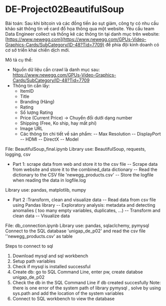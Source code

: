 # DE-Project02BeautifulSoup

Bài toán: Sau khi bitcoin và các đồng tiền ảo sụt giảm, công ty có nhu cầu khảo sát thông tin về card đồ họa thông qua một website. Yêu cầu team Data Engineer collect và thống kê các thông tin tại danh mục trên website: [https://www.newegg.com](https://www.newegg.com/GPUs-Video-Graphics-Cards/SubCategory/ID-48?Tid=7709) để phía đội kinh doanh có cơ sở triển khai chiến dịch mới.

Mô tả cụ thể:

- Nguồn dữ liệu cần crawl là danh mục sau: https://www.newegg.com/GPUs-Video-Graphics-Cards/SubCategory/ID-48?Tid=7709
- Thông tin cần lấy:
    - ItemID
    - Title
    - Branding (Hãng)
    - Rating
    - Số lượng Rating
    - Price (Current Price) → Chuyển đổi dưới dạng number
    - Shipping (Free, Ko ship, hay mất phí)
    - Image URL
    - Các thông tin chi tiết về sản phẩm:
        -- Max Resolution
        -- DisplayPort
        -- HDMI
        -- DirectX
        -- Model
        
        
File: BeautifulSoup_final.ipynb
Library use: BeautifulSoup, requests, logging, csv

+ Part 1: scrape data from web and store it to the csv file
-- Scrape data from website and store it to the combined_data dictionary
-- Read the dictionary to the CSV file 'newegg_products.csv'
-- Store the logfile when reading the data in logfile.log 

Library use: pandas, matplotlib, numpy

+ Part 2 :Transform, clean and visualize data
-- Read data from csv file using Pandas library
-- Exploratory analysis: metadata and detecting anomalies ( too many empty variables, duplicates, ...)
-- Transform and clean data
-- Visualize data 

File: db_connection.ipynb
Library use: pandas, sqlaclchemy, pymysql
Connect to the SQL database 'unigap_de_p02' and read the csv file ''newegg_products.csv' as table

Steps to connect to sql
1. Download mysql and sql workbench
2. Setup path variables
3. Check if mysql is installed successful
4. Create db: go to SQL Command Line, enter pw, create databse unigap_de_p02
5. Check the db in the SQL Command Line if db created succesfully
Note: there is one error of the system path of library pymysql , solve by using sys.path and add the location of the system variables 
6. Connect to SQL workbench to view the database 